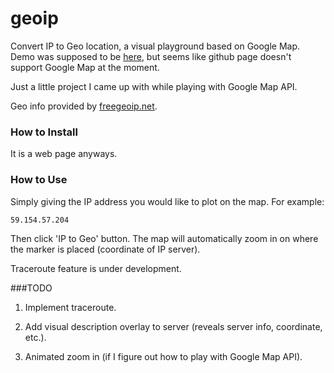 # geoip
Convert IP to Geo location, a visual playground based on Google Map. Demo was supposed to be [here](http://rickyyu.me/geoip.html), but seems like github page doesn't support Google Map at the moment.

Just a little project I came up with while playing with Google Map API.

Geo info provided by [freegeoip.net](http://freegeoip.net/).

### How to Install
It is a web page anyways.

### How to Use
Simply giving the IP address you would like to plot on the map. For example:
```
59.154.57.204
```
Then click 'IP to Geo' button. The map will automatically zoom in on where the marker is placed (coordinate of IP server).

Traceroute feature is under development.

###TODO
1. Implement traceroute.

2. Add visual description overlay to server (reveals server info, coordinate, etc.).

3. Animated zoom in (if I figure out how to play with Google Map API).
